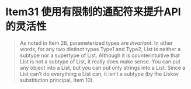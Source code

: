 # Item31 使用有限制的通配符来提升API的灵活性

> As noted in Item 28, parameterized types are _invariant_. In other words, for any two distinct types Type1 and Type2, List is neither a subtype nor a supertype of List. Although it is counterintuitive that List is not a subtype of List, it really does make sense. You can put any object into a List, but you can put only strings into a List. Since a List can’t do everything a List can, it isn’t a subtype (by the Liskov substitution principal, Item 10).

